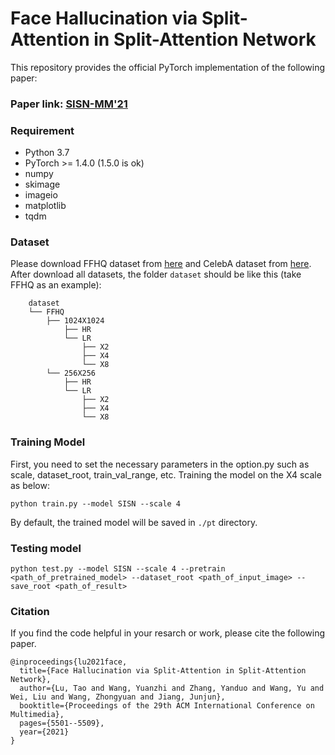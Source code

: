 # Face Hallucination via Split-Attention in Split-Attention Network

This repository provides the official PyTorch implementation of the following paper:

### Paper link: [SISN-MM'21](https://dl.acm.org/doi/abs/10.1145/3474085.3475682)
### Requirement
* Python 3.7
* PyTorch >= 1.4.0 (1.5.0 is ok)
* numpy
* skimage
* imageio
* matplotlib
* tqdm
### Dataset
Please download FFHQ dataset from [here](https://github.com/NVlabs/ffhq-dataset) and CelebA dataset from [here](https://mmlab.ie.cuhk.edu.hk/projects/CelebA.html).
After download all datasets, the folder ```dataset``` should be like this (take FFHQ as an example):
```
    dataset    
    └── FFHQ
        ├── 1024X1024
            ├── HR
            └── LR
                ├── X2
                ├── X4
                └── X8
        └── 256X256
            ├── HR
            └── LR
                ├── X2
                ├── X4
                └── X8
```

### Training Model
First, you need to set the necessary parameters in the option.py such as scale, dataset_root, train_val_range, etc.
Training the model on the X4 scale as below:
```
python train.py --model SISN --scale 4
```

By default, the trained model will be saved in `./pt` directory.

### Testing model
```
python test.py --model SISN --scale 4 --pretrain <path_of_pretrained_model> --dataset_root <path_of_input_image> --save_root <path_of_result>
```

### Citation
If you find the code helpful in your resarch or work, please cite the following paper.
```
@inproceedings{lu2021face,
  title={Face Hallucination via Split-Attention in Split-Attention Network},
  author={Lu, Tao and Wang, Yuanzhi and Zhang, Yanduo and Wang, Yu and Wei, Liu and Wang, Zhongyuan and Jiang, Junjun},
  booktitle={Proceedings of the 29th ACM International Conference on Multimedia},
  pages={5501--5509},
  year={2021}
}
```
